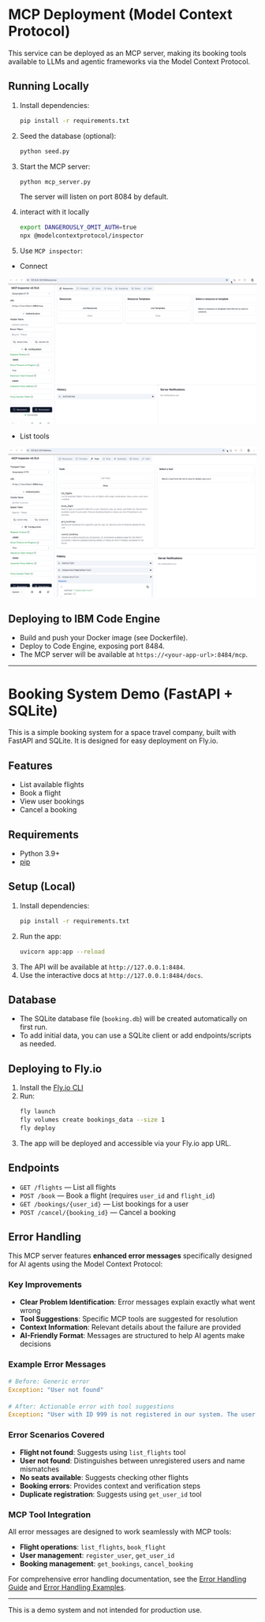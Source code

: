 # MCP Deployment (Model Context Protocol)

This service can be deployed as an MCP server, making its booking tools available to LLMs and agentic frameworks via the Model Context Protocol.

## Running Locally

1. Install dependencies:
   ```sh
   pip install -r requirements.txt
   ```
2. Seed the database (optional):
   ```sh
   python seed.py
   ```
3. Start the MCP server:
   ```sh
   python mcp_server.py
   ```
   The server will listen on port 8084 by default.
4. interact with it locally
   ```sh
   export DANGEROUSLY_OMIT_AUTH=true   
   npx @modelcontextprotocol/inspector  
   ```

5. Use `MCP inspector`:

* Connect

![](../images/connect-to-mcp-locally-01.jpg)

* List tools

![](../images/connect-to-mcp-locally-02.jpg)

## Deploying to IBM Code Engine

- Build and push your Docker image (see Dockerfile).
- Deploy to Code Engine, exposing port 8484.
- The MCP server will be available at `https://<your-app-url>:8484/mcp`.

---

# Booking System Demo (FastAPI + SQLite)

This is a simple booking system for a space travel company, built with FastAPI and SQLite. It is designed for easy deployment on Fly.io.

## Features
- List available flights
- Book a flight
- View user bookings
- Cancel a booking

## Requirements
- Python 3.9+
- [pip](https://pip.pypa.io/en/stable/)

## Setup (Local)

1. Install dependencies:
   ```bash
   pip install -r requirements.txt
   ```
2. Run the app:
   ```bash
   uvicorn app:app --reload
   ```
3. The API will be available at `http://127.0.0.1:8484`.
4. Use the interactive docs at `http://127.0.0.1:8484/docs`.

## Database
- The SQLite database file (`booking.db`) will be created automatically on first run.
- To add initial data, you can use a SQLite client or add endpoints/scripts as needed.

## Deploying to Fly.io

1. Install the [Fly.io CLI](https://fly.io/docs/hands-on/install-flyctl/)
2. Run:
   ```bash
   fly launch
   fly volumes create bookings_data --size 1
   fly deploy
   ```
3. The app will be deployed and accessible via your Fly.io app URL.

## Endpoints
- `GET /flights` — List all flights
- `POST /book` — Book a flight (requires `user_id` and `flight_id`)
- `GET /bookings/{user_id}` — List bookings for a user
- `POST /cancel/{booking_id}` — Cancel a booking

## Error Handling

This MCP server features **enhanced error messages** specifically designed for AI agents using the Model Context Protocol:

### Key Improvements
- **Clear Problem Identification**: Error messages explain exactly what went wrong
- **Tool Suggestions**: Specific MCP tools are suggested for resolution
- **Context Information**: Relevant details about the failure are provided
- **AI-Friendly Format**: Messages are structured to help AI agents make decisions

### Example Error Messages
```python
# Before: Generic error
Exception: "User not found"

# After: Actionable error with tool suggestions
Exception: "User with ID 999 is not registered in our system. The user might need to register first using the register_user tool, or you may need to check if the user_id is correct."
```

### Error Scenarios Covered
- **Flight not found**: Suggests using `list_flights` tool
- **User not found**: Distinguishes between unregistered users and name mismatches
- **No seats available**: Suggests checking other flights
- **Booking errors**: Provides context and verification steps
- **Duplicate registration**: Suggests using `get_user_id` tool

### MCP Tool Integration
All error messages are designed to work seamlessly with MCP tools:
- **Flight operations**: `list_flights`, `book_flight`
- **User management**: `register_user`, `get_user_id`
- **Booking management**: `get_bookings`, `cancel_booking`

For comprehensive error handling documentation, see the [Error Handling Guide](../../docs/error-handling-guide.md) and [Error Handling Examples](../../docs/error-handling-examples.md).

---

This is a demo system and not intended for production use. 